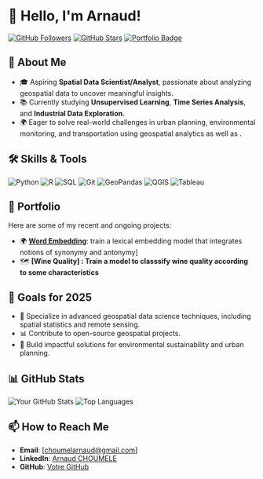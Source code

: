 <!--
**choumel/choumel** is a ✨ _special_ ✨ repository because its `README.md` (this file) appears on your GitHub profile.

Here are some ideas to get you started:

- 🔭 I’m currently working on ...
- 🌱 I’m currently learning ...
- 👯 I’m looking to collaborate on ...
- 🤔 I’m looking for help with ...
- 💬 Ask me about ...
- 📫 How to reach me: ...
- 😄 Pronouns: ...
- ⚡ Fun fact: ...
-->
# 👋 Hello, I'm Arnaud!

[![GitHub Followers](https://img.shields.io/github/followers/votreprofil?style=social)](https://github.com/votreprofil)
[![GitHub Stars](https://img.shields.io/github/stars/votreprofil?style=social)](https://github.com/votreprofil)
[![Portfolio Badge](https://img.shields.io/badge/Portfolio-Visit-blue)](https://github.com/votreprofil?tab=repositories)

## 🌟 About Me
- 🎓 Aspiring **Spatial Data Scientist/Analyst**, passionate about analyzing geospatial data to uncover meaningful insights.
- 📚 Currently studying **Unsupervised Learning**, **Time Series Analysis**, and **Industrial Data Exploration**.
- 🌍 Eager to solve real-world challenges in urban planning, environmental monitoring, and transportation using geospatial analytics as well as .

## 🛠️ Skills & Tools
![Python](https://img.shields.io/badge/Python-3776AB?style=for-the-badge&logo=python&logoColor=white)
![R](https://img.shields.io/badge/R-276DC3?style=for-the-badge&logo=r&logoColor=white)
![SQL](https://img.shields.io/badge/SQL-316192?style=for-the-badge&logo=postgresql&logoColor=white)
![Git](https://img.shields.io/badge/Git-F05032?style=for-the-badge&logo=git&logoColor=white)
![GeoPandas](https://img.shields.io/badge/GeoPandas-2277B2?style=for-the-badge&logo=geopandas&logoColor=white)
![QGIS](https://img.shields.io/badge/QGIS-589632?style=for-the-badge&logo=qgis&logoColor=white)
![Tableau](https://img.shields.io/badge/Tableau-E97627?style=for-the-badge&logo=tableau&logoColor=white)

## 📂 Portfolio
Here are some of my recent and ongoing projects:
<!-- - 🗺️ **[Geospatial Analysis of Urban Growth](lien_du_projet)**: Analyzed satellite imagery to identify patterns of urban sprawl using Python and GeoPandas.
- 🌍 **[Air Pollution Monitoring](lien_du_projet)**: Combined geospatial data and time series analysis to forecast air quality levels.
- 🚀 **[Exploration of Industrial Data](lien_du_projet)**: Built dashboards and performed exploratory analysis on manufacturing data to improve production quality. -->
- 🌍 **[Word Embedding](https://github.com/choumel/word-embedding)**: train a lexical embedding model that integrates notions of synonymy and antonymy]
- 🗺️ **[Wine Quality] : Train a model to classsify wine quality according to some characteristics**

## 🎯 Goals for 2025
- 🌟 Specialize in advanced geospatial data science techniques, including spatial statistics and remote sensing.
- 📊 Contribute to open-source geospatial projects.
- 🚀 Build impactful solutions for environmental sustainability and urban planning.

## 📊 GitHub Stats
![Your GitHub Stats](https://github-readme-stats.vercel.app/api?username=votreprofil&show_icons=true&theme=radical)
![Top Languages](https://github-readme-stats.vercel.app/api/top-langs/?username=votreprofil&layout=compact&theme=radical)

## 📫 How to Reach Me
- **Email**: [choumelarnaud@gmail.com]
- **LinkedIn**: [Arnaud CHOUMELE](https://www.linkedin.com/in/arnaud-choumele-47156182/)
- **GitHub**: [Votre GitHub](https://github.com/choumel)

